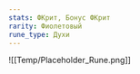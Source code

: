 ```yaml
---
stats: ФКрит, Бонус ФКрит
rarity: Фиолетовый
rune_type: Духи
---
```

![[Temp/Placeholder_Rune.png]]

